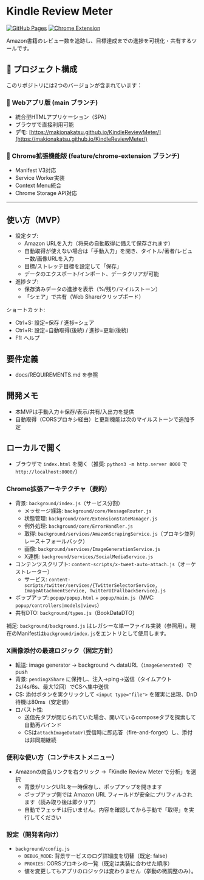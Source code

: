 # Kindle Review Meter

[![GitHub Pages](https://img.shields.io/badge/Demo-GitHub%20Pages-blue)](https://makionakatsu.github.io/KindleReviewMeter/) [![Chrome Extension](https://img.shields.io/badge/Extension-In%20Development-orange)](#chrome-extension)

Amazon書籍のレビュー数を追跡し、目標達成までの進捗を可視化・共有するツールです。

## 🚀 プロジェクト構成

このリポジトリには2つのバージョンが含まれています：

### 📱 Webアプリ版 (main ブランチ)
- 統合型HTMLアプリケーション（SPA）
- ブラウザで直接利用可能
- **デモ**: [https://makionakatsu.github.io/KindleReviewMeter/](https://makionakatsu.github.io/KindleReviewMeter/)

### 🔧 Chrome拡張機能版 (feature/chrome-extension ブランチ)
- Manifest V3対応
- Service Worker実装
- Context Menu統合
- Chrome Storage API対応

---

## 使い方（MVP）
- 設定タブ:
  - Amazon URLを入力（将来の自動取得に備えて保存されます）
  - 自動取得が使えない場合は「手動入力」を開き、タイトル/著者/レビュー数/画像URLを入力
  - 目標/ストレッチ目標を設定して「保存」
  - データのエクスポート/インポート、データクリアが可能
- 進捗タブ:
  - 保存済みデータの進捗を表示（%/残り/マイルストーン）
  - 「シェア」で共有（Web Share/クリップボード）

ショートカット:
- Ctrl+S: 設定=保存 / 進捗=シェア
- Ctrl+R: 設定=自動取得(後続) / 進捗=更新(後続)
- F1: ヘルプ

## 要件定義
- docs/REQUIREMENTS.md を参照

## 開発メモ
- 本MVPは手動入力＋保存/表示/共有/入出力を提供
- 自動取得（CORSプロキシ経由）と更新機能は次のマイルストーンで追加予定

## ローカルで開く
- ブラウザで `index.html` を開く（推奨: `python3 -m http.server 8000` で `http://localhost:8000/`）
### Chrome拡張アーキテクチャ（要約）
- 背景: `background/index.js`（サービス分割）
  - メッセージ経路: `background/core/MessageRouter.js`
  - 状態管理: `background/core/ExtensionStateManager.js`
  - 例外処理: `background/core/ErrorHandler.js`
  - 取得: `background/services/AmazonScrapingService.js`（プロキシ並列レース＋フォールバック）
  - 画像: `background/services/ImageGenerationService.js`
  - X連携: `background/services/SocialMediaService.js`
- コンテンツスクリプト: `content-scripts/x-tweet-auto-attach.js`（オーケストレーター）
  - サービス: `content-scripts/twitter/services/{TwitterSelectorService, ImageAttachmentService, TwitterUIFallbackService}.js`
- ポップアップ: `popup/popup.html` + `popup/main.js`（MVC: `popup/controllers|models|views`）
- 共有DTO: `background/types.js`（BookDataDTO）

補足: `background/background.js` はレガシーな単一ファイル実装（参照用）。現在のManifestは`background/index.js`をエントリとして使用します。

### X画像添付の最速ロジック（固定方針）
- 転送: image generator → background へ dataURL（`imageGenerated`）でpush
- 背景: `pendingXShare` に保持し、注入→ping→送信（タイムアウト 2s/4s/6s、最大12回）でCSへ集中送信
- CS: 添付ボタンを実クリックして `<input type="file">` を確実に出現、DnD待機は80ms（安定値）
- ロバスト性:
  - 送信先タブが閉じられていた場合、開いているcomposeタブを探索して自動再バインド
  - CSは`attachImageDataUrl`受信時に即応答（fire-and-forget）し、添付は非同期継続

### 便利な使い方（コンテキストメニュー）
- Amazonの商品リンクを右クリック →「Kindle Review Meter で分析」を選択
  - 背景がリンクURLを一時保存し、ポップアップを開きます
  - ポップアップ側では Amazon URL フィールドが安全にプリフィルされます（読み取り後は即クリア）
  - 自動でフェッチは行いません。内容を確認してから手動で「取得」を実行してください

### 設定（開発者向け）
- `background/config.js`
  - `DEBUG_MODE`: 背景サービスのログ詳細度を切替（既定: false）
  - `PROXIES`: CORSプロキシの一覧（既定は実装に合わせた順序）
  - 値を変更してもアプリのロジックは変わりません（挙動の微調整のみ）。

